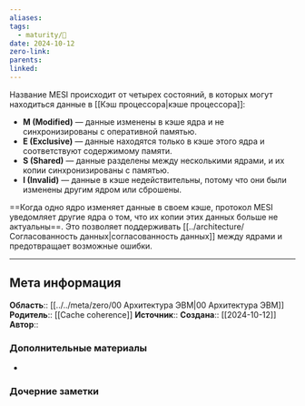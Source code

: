 ```yaml
---
aliases: 
tags:
  - maturity/🌱
date: 2024-10-12
zero-link: 
parents: 
linked:
---
```

Название MESI происходит от четырех состояний, в которых могут находиться данные в [[Кэш процессора|кэше процессора]]:

- **M (Modified)** — данные изменены в кэше ядра и не синхронизированы с оперативной памятью.
- **E (Exclusive)** — данные находятся только в кэше этого ядра и соответствуют содержимому памяти.
- **S (Shared)** — данные разделены между несколькими ядрами, и их копии синхронизированы с памятью.
- **I (Invalid)** — данные в кэше недействительны, потому что они были изменены другим ядром или сброшены.

==Когда одно ядро изменяет данные в своем кэше, протокол MESI уведомляет другие ядра о том, что их копии этих данных больше не актуальны==. Это позволяет поддерживать [[../architecture/Согласованность данных|согласованность данных]] между ядрами и предотвращает возможные ошибки.

***
## Мета информация
**Область**:: [[../../meta/zero/00 Архитектура ЭВМ|00 Архитектура ЭВМ]]
**Родитель**:: [[Cache coherence]]
**Источник**:: 
**Создана**:: [[2024-10-12]]
**Автор**:: 
### Дополнительные материалы
- 

### Дочерние заметки
<!-- QueryToSerialize: LIST FROM [[]] WHERE contains(Родитель, this.file.link) or contains(parents, this.file.link) -->

